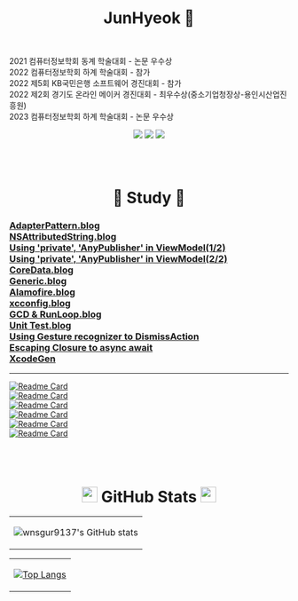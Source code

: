  <!-- <p style="font-size: 30px;" align="center">JunHyeok 🐈‍⬛ <p>  -->

 <h1 align="center"> JunHyeok 🐶‍ </h1>

<br>

<p>
	2021 컴퓨터정보학회 동계 학술대회 - 논문 우수상<br>
	2022 컴퓨터정보학회 하계 학술대회 - 참가<br>
	2022 제5회 KB국민은행 소프트웨어 경진대회 - 참가<br>
	2022 제2회 경기도 온라인 메이커 경진대회 - 최우수상(중소기업청장상-용인시산업진흥원)<br>
    2023 컴퓨터정보학회 하계 학술대회 - 논문 우수상<br>
</p>

<p align="center">
<!-- <a href="https://wnsgur9137.github.io"><img src="https://img.shields.io/badge/Tech Vlog-222222?style=flat-square&logo=github&logoColor=white"/></a> -->
<a href="https://medium.com/@cbaddaafcbbabb"><img src="https://img.shields.io/badge/Tech Vlog-222222?style=flat-square&logo=github&logoColor=white"/></a>
<!--
<a href="https://wnsgur9137.notion.site/IOS-a307fbbee522498f875188a3c160c135"><img src="https://img.shields.io/badge/Portfolio-181A1D?style=flat-square&logo=Notion&logoColor=white"/></a>
-->
<a href="mailto:wnsgur9137@icloud.com"><img src="https://img.shields.io/badge/Email-3693F3?style=flat-square&logo=gmail&logoColor=white"/></a>
<a href="https://hits.seeyoufarm.com"><img src="https://hits.seeyoufarm.com/api/count/incr/badge.svg?url=https%3A%2F%2Fgithub.com%2Fwnsgur9137&count_bg=%2379C83D&title_bg=%23555555&icon=github.svg&icon_color=%23E7E7E7&title=방문자+수&edge_flat=false"/></a>
</p>


<br>
<br>

<h1 align="center"> 📝 Study 📝 </h1>
<!-- <p align="center"> -->
    <h3>
    <a href="https://medium.com/@cbaddaafcbbabb/swift-adapter-pattern-dabb6727013d">AdapterPattern.blog</font></a><br>
    <a href="https://medium.com/@cbaddaafcbbabb/swift-nsattributedstring-fd5ffa37359f">NSAttributedString.blog</a><br>
    <a href="https://medium.com/@junhyeok9137/swift-use-private-anypublisher-in-viewmodel-1c4acfa83b65">Using 'private', 'AnyPublisher' in ViewModel(1/2)</a><br>
    <a href="https://medium.com/@junhyeok9137/swift-use-private-anypublisher-in-viewmodel-2-2-9a9755376cc2">Using 'private', 'AnyPublisher' in ViewModel(2/2)</a><br>
    <a href="https://medium.com/@cbaddaafcbbabb/swift-coredata-7b2ba1f7b836">CoreData.blog</a><br>
    <a href="https://medium.com/@cbaddaafcbbabb/swift-generic-제네릭-a333175bae2a">Generic.blog</a><br>
    <a href="https://medium.com/@cbaddaafcbbabb/swift-alamofire-84297f5830c">Alamofire.blog</a><br>
    <a href="https://medium.com/@cbaddaafcbbabb/swift-xcconfig-file-1545b64e480">xcconfig.blog</a><br>
    <a href="https://medium.com/@cbaddaafcbbabb/swift-timer-on-gcd-cda20effdc43">GCD & RunLoop.blog</a><br>
    <a href="https://medium.com/@cbaddaafcbbabb/swift-unittest-11673329acf6">Unit Test.blog</a><br>
    <a href="https://medium.com/@junhyeok9137/swift-using-gesture-recognizer-to-dismissaction-ac3fb9e81620">Using Gesture recognizer to DismissAction</a><br>
    <a href="https://medium.com/@junhyeok9137/swift-escaping-closure-to-async-await-d18c7fb7b402">Escaping Closure to async await</a><br>
	<a href="https://medium.com/@junhyeok9137/swift-xcodegen-0c258f380d36">XcodeGen</a><br>
    </h3>
<!-- </p> -->
<hr>

[![Readme Card](https://github-readme-stats.vercel.app/api/pin/?username=wnsgur9137&repo=iOS_TabBarBase)](https://github.com/wnsgur9137/iOS_TabBarBase)<br>
[![Readme Card](https://github-readme-stats.vercel.app/api/pin/?username=wnsgur9137&repo=CICD_FastLaneBase)](https://github.com/wnsgur9137/CICD_FastLaneBase)<br>
[![Readme Card](https://github-readme-stats.vercel.app/api/pin/?username=wnsgur9137&repo=CryptographyMock)](https://github.com/wnsgur9137/CryptographyMock)<br>
[![Readme Card](https://github-readme-stats.vercel.app/api/pin/?username=wnsgur9137&repo=CoreDataMock)](https://github.com/wnsgur9137/CoreDataMock)<br>
[![Readme Card](https://github-readme-stats.vercel.app/api/pin/?username=wnsgur9137&repo=AdapterPattern)](https://github.com/wnsgur9137/AdapterPattern)<br>
[![Readme Card](https://github-readme-stats.vercel.app/api/pin/?username=wnsgur9137&repo=InAppPurchaseMock)](https://github.com/wnsgur9137/InAppPurchaseMock)<br>

<br>
<br>

<!-- <h1 align="center"> 💻 Tech Stack 💻 </h1>
<p align="center">
    <img src="https://img.shields.io/badge/Swift-F05138?style=flat-square&logo=swift&logoColor=white"/>
	<img src="https://img.shields.io/badge/SwiftUI-0052CC?style=flat-square&logo=swift&logoColor=white"/>
	<img src="https://img.shields.io/badge/RxSwift-B7178C?style=flat-square&logo=ReactiveX&logoColor=white"/>
	<img src="https://img.shields.io/badge/Combine-0052CC?style=flat-square&logo=swift&logoColor=white"/>
    <img src="https://img.shields.io/badge/Python-3776AB?style=flat-square&logo=python&logoColor=white"/>
    <!-- <img src="https://img.shields.io/badge/Jupyter-F37626?style=flat-square&logo=jupyter&logoColor=white"/>
    <img src="https://img.shields.io/badge/Spring-6DB33F?style=flat-square&logo=spring&logoColor=white"/>
    <img src="https://img.shields.io/badge/Java-3776AB?style=flat-square&logo=java&logoColor=white"/>
    <img src="https://img.shields.io/badge/JavaScript-F7DF1E?style=flat-square&logo=javaScript&logoColor=white"/>
    <img src="https://img.shields.io/badge/Cpp-00599C?style=flat-square&logo=C&logoColor=white"/>
    <img src="https://img.shields.io/badge/HTML-E34F26?style=flat-square&logo=html5&logoColor=white"/>
    <img src="https://img.shields.io/badge/CSS-1572B6?style=flat-square&logo=css3&logoColor=white"/>
</p>

<br>
<br> -->

<h1 align="center"> 
    <img width="28px" height="28px" src="https://cdn.jsdelivr.net/npm/simple-icons@v7/icons/github.svg"/> GitHub Stats 
    <img width="28px" height="28px" src="https://cdn.jsdelivr.net/npm/simple-icons@v7/icons/github.svg"/> 
</h1>

<table align="center">
<tr>
<td>

![wnsgur9137's GitHub stats](https://github-readme-stats.vercel.app/api?username=wnsgur9137&show_icons=&theme=dark)

</td>
</tr>
</table> 



<table align="center">
<tr>
<td>

<!-- [![Top Langs](https://github-readme-stats.vercel.app/api/top-langs/? username=wnsgur9137&layout=compact&theme=dark&langs_count=10)](https://github.com/anuraghazra/github-readme-stats) -->
[![Top Langs](https://github-readme-stats.vercel.app/api/top-langs/?username=wnsgur9137&layout=pie&hide=jupyternotebook,css,html)](https://github.com/anuraghazra/github-readme-stats)

</td>
</tr>
</table>


<!-- <table align="center">
<tr>
<td colspan="2" style="text-align: center;">

[![Solved.ac profile](http://mazassumnida.wtf/api/v2/generate_badge?boj=wnsgur9137)](https://solved.ac/wnsgur9137)

</td>
</tr>
</table> -->

<!--
![hyp3rflow's solved.ac stats](https://github-readme-solvedac.hyp3rflow.vercel.app/api/?handle=wnsgur9137)
-->
